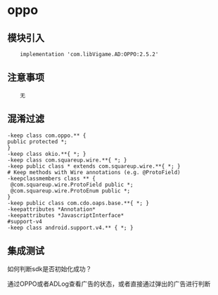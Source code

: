 # oppo

## 模块引入

```text
    implementation 'com.libVigame.AD:OPPO:2.5.2'
```

## 注意事项

```text
    无
```

## 混淆过滤

```text
-keep class com.oppo.** {
public protected *;
}
-keep class okio.**{ *; }
-keep class com.squareup.wire.**{ *; }
-keep public class * extends com.squareup.wire.**{ *; }
# Keep methods with Wire annotations (e.g. @ProtoField)
-keepclassmembers class ** {
 @com.squareup.wire.ProtoField public *;
 @com.squareup.wire.ProtoEnum public *;
}
-keep public class com.cdo.oaps.base.**{ *; }
-keepattributes *Annotation*
-keepattributes *JavascriptInterface*
#support-v4
-keep class android.support.v4.** { *; }
```

## 集成测试

如何判断sdk是否初始化成功？

通过OPPO或者ADLog查看广告的状态，或者直接通过弹出的广告进行判断

